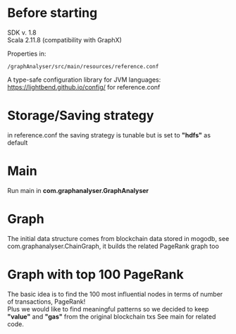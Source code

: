 # Before starting

SDK v. 1.8\
Scala 2.11.8 (compatibility with GraphX)

Properties in:

    /graphAnalyser/src/main/resources/reference.conf
    
A type-safe configuration library for JVM languages: <https://lightbend.github.io/config/> for reference.conf

# Storage/Saving strategy
in reference.conf the saving strategy is tunable but is set to **"hdfs"** as default

# Main
Run main in **com.graphanalyser.GraphAnalyser**

# Graph
The initial data structure comes from blockchain data stored in mogodb, see com.graphanalyser.ChainGraph, it builds the related PageRank graph too

# Graph with top 100 PageRank
The basic idea is to find the 100 most influential nodes in terms of number of transactions, PageRank!\
Plus we would like to find meaningful patterns so we decided to keep **"value"** and **"gas"** from the original blockchain txs
See main for related code.